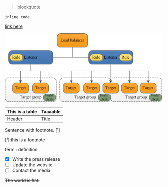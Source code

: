 > blockquote 

`inline code`

[link here](https://github.com)

![image here](assets/elb.png)

| This is a table | Taaaable |
| --------------- | -------- |
| Header | Title |


Sentence with footnote. [¹]

[¹]:this is a footnote

term
: definition

- [x] Write the press release
- [ ] Update the website
- [ ] Contact the media

~~The world is flat.~~

